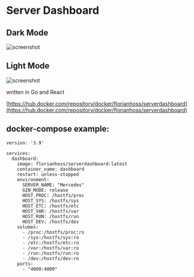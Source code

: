 # Server Dashboard

## Dark Mode

![screenshot](https://filedn.eu/lhdsENsife1QUzPddOpRjb5/screenshot_dark.png)

## Light Mode

![screenshot](https://filedn.eu/lhdsENsife1QUzPddOpRjb5/screenshot_light.png)

written in Go and React

[https://hub.docker.com/repository/docker/florianhoss/serverdashboard](https://hub.docker.com/repository/docker/florianhoss/serverdashboard)

## docker-compose example:

```
version: '3.9'

services:
  dashboard:
    image: florianhoss/serverdashboard:latest
    container_name: dashboard
    restart: unless-stopped
    environment:
      SERVER_NAME: "Mercedes"
      GIN_MODE: release
      HOST_PROC: /hostfs/proc
      HOST_SYS: /hostfs/sys
      HOST_ETC: /hostfs/etc
      HOST_VAR: /hostfs/var
      HOST_RUN: /hostfs/run
      HOST_DEV: /hostfs/dev
    volumes:
      - /proc:/hostfs/proc:ro
      - /sys:/hostfs/sys:ro
      - /etc:/hostfs/etc:ro
      - /var:/hostfs/var:ro
      - /run:/hostfs/run:ro
      - /dev:/hostfs/dev:ro
    ports:
      - "4000:4000"
```
